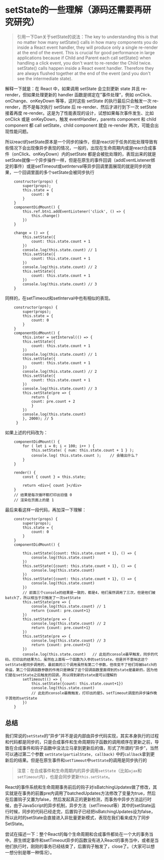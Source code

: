 # setState的一些理解（源码还需要再研究研究）

> 引用一下Dan关于setState的说法：The key to understanding this is that no matter how many setState() calls in how many components you do inside a React event handler, they will produce only a single re-render at the end of the event. This is crucial for good performance in large applications because if Child and Parent each call setState() when handling a click event, you don't want to re-render the Child twice.
setState() calls happen inside a React event handler. Therefore they are always flushed together at the end of the event (and you don't see the intermediate state).

解释一下就是：在 React 中，如果调用 setState 会立刻更新 state 并且 re-render，但如果处理更新的 handler 函数是绑定在”事件处理“，例如 onClick、onChange、onKeyDown 等等，这时这些 setState 的执行最后只会触发一次 re-render，而不是每次执行 setState 后 re-render、然后才进行到下一次 setState 接着再度 re-render。这是为了性能表现的设计，试想如果每次事件发生、比如 onClick 或是 onKeyDown，触发 eventHandler，parents component 和 child component 都 call setState，child component 就会 re-render 两次，可能会出现性能问题。

所以react的setState原本是一个同步的操作，但是react对于任务的批处理导致有些情况下会出现像异步表现的情况，一般的，出现在生命周期内或是react合成事件（onClick、onKeyDown）内的setState 都是会被批处理的，表现出来的就是setState就像一个异步操作一样，但是在原生的事件回调（addEventListener绑定的事件）或是setTimeout或setInterval等异步回调里面展现的就是同步的效果，一个回调里面的多个setState会被同步执行


```
    constructor(props) {
        super(props);
        this.state = {
            count: 0
        }
    }
    componentDidMount() {
        this.ref.btn1.addEventListener('click', () => {
            this.change()
        })
    }

    change = () => {
        this.setState({
            count: this.state.count + 1
        })
        console.log(this.state.count) // 1
        this.setState({
            count: this.state.count + 1
        })
        console.log(this.state.count) // 2
        this.setState({
            count: this.state.count + 1
        })
        console.log(this.state.count) // 3
    }

```

同样的，在setTimeout和setInterval中也有相似的表现。

```
    constructor(props) {
        super(props);
        this.state = {
            count: 0
        }
    }
    componentDidMount() {
        this.inter = setInterval(() => {
        this.setState({
            count: this.state.count + 1
        })
        console.log(this.state.count) // 1
        this.setState({
            count: this.state.count + 1
        })
        console.log(this.state.count) // 2
        this.setState({
            count: this.state.count + 1
        })
        console.log(this.state.count) // 3
        this.setState(pre => {
            return {
            count: pre.count + 2
            }
        })
        console.log(this.state.count)
        }, 2000); // 5
     }

```

如果上述的代码改为：

```
    componentDidMount() {
        for ( let i = 0; i < 100; i++ ) {
            this.setState( { num: this.state.count + 1 } );
            console.log( this.state.count );    // 会输出什么？
        }
    }

    render() {
        const { count } = this.state;

        return <div>{ count }</div>
    }
    // 结果是每次循环都打印出旧值 0
    // 渲染在页面上的是 1
```

最后来看这样一段代码，再加深一下理解：

```
    constructor(props) {
        super(props);
        this.state = {
            count: 0
        }
    }
    componentDidMount() {
    
        this.setState({count: this.state.count + 1}, () => {
            console.log(this.state.count)
        })
        this.setState({count: this.state.count + 1}, () => {
            console.log(this.state.count)
        })
        this.setState({count: this.state.count + 1}, () => {
            console.log(this.state.count)
        })
        // 前面三个console的结果是一致的，都是4，他们虽然调用了三次，但是他们被batch了，所以相当于只触发了一次setState
        this.setState(pre => {
            console.log(this.state.count) // 1
            return {count: pre.count+1}
        })
        this.setState(pre => {
            console.log(this.state.count) // 2
            return {count: pre.count+1}
        })
        this.setState(pre => {
            console.log(this.state.count) // 3
            return {count: pre.count+1}
        })
        console.log(this.state.count)   // 此处的console最早触发，同步的代码，打印出的结果为1，虽然在上面有一个函数为入参的setState，但是并不意味这这个setState是同步调用的，最前面的三个调用虽然有第二个参数，但改变不了他们将被batch的命运，第二个回调函数参数的作用只是确保了这个回调函数里面得到的state是最新的，因为他们是在setState之后触发的回调，所以得到新的state是可以理解的
        setTimeout(() => {
            this.setState({count: this.state.count+1})
            console.log(this.state.count)
            // 此处的console最晚触发，打印出的是5，setTimeout调度的异步操作晚于其他的setState
        })
    }
```

## 总结

我们常说的`setState`的“异步”并不是说内部由异步代码实现，其实本身执行的过程和代码都是同步的，只是合成事件和生命周期钩子函数的调用顺序在更新之前，导致在合成事件和钩子函数中没法立马拿到更新后的值，形式了所谓的“异步”，当然可以通过第二个参数 `setState(partialState, callback)` 中的`callback`拿到更新后的结果。但是在原生事件和`setTimeout`中`setState`的调用是同步执行的

> 注意：在合成事件和生命周期内的异步调用`setState`（比如`ajax`和`setTimeout`内），也是会同步更新`this.setState`。


React的事件系统和生命周期事务前后的钩子对isBatchingUpdates做了修改，其实就是在事务的前置pre内调用了batchedUpdates方法修改了变量为true，然后在后置钩子又置为false，然后发起真正的更新检测，而事务中异步方法运行时候，由于JavaScript的异步机制，异步方法（setTimeout等）其中的setState运行时候，同步的代码已经走完，后置钩子已经把isBatchingUpdates设为false，所以此时的setState会直接进入非批量更新模式，表现在我们看来成为了同步SetState。

尝试在描述一下：整个React的每个生命周期和合成事件都处在一个大的事务当中。原生绑定事件和setTimeout异步的函数没有进入React的事务当中，或者是当他们执行时，刚刚的事务已经结束了，后置钩子触发了，close了。（大家可以想一想分别是哪一种情况）。
